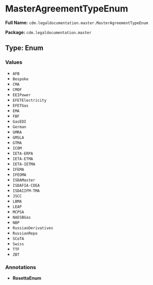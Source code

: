 # MasterAgreementTypeEnum

**Full Name:** `cdm.legaldocumentation.master.MasterAgreementTypeEnum`

**Package:** `cdm.legaldocumentation.master`

## Type: Enum

### Values

- `AFB`
- `Bespoke`
- `CMA`
- `CMOF`
- `EEIPower`
- `EFETElectricity`
- `EFETGas`
- `EMA`
- `FBF`
- `GasEDI`
- `German`
- `GMRA`
- `GMSLA`
- `GTMA`
- `ICOM`
- `IETA-ERPA`
- `IETA-ETMA`
- `IETA-IETMA`
- `IFEMA`
- `IFEOMA`
- `ISDAMaster`
- `ISDAFIA-CDEA`
- `ISDAIIFM-TMA`
- `JSCC`
- `LBMA`
- `LEAP`
- `MCPSA`
- `NAESBGas`
- `NBP`
- `RussianDerivatives`
- `RussianRepo`
- `SCoTA`
- `Swiss`
- `TTF`
- `ZBT`
### Annotations

- **RosettaEnum**


